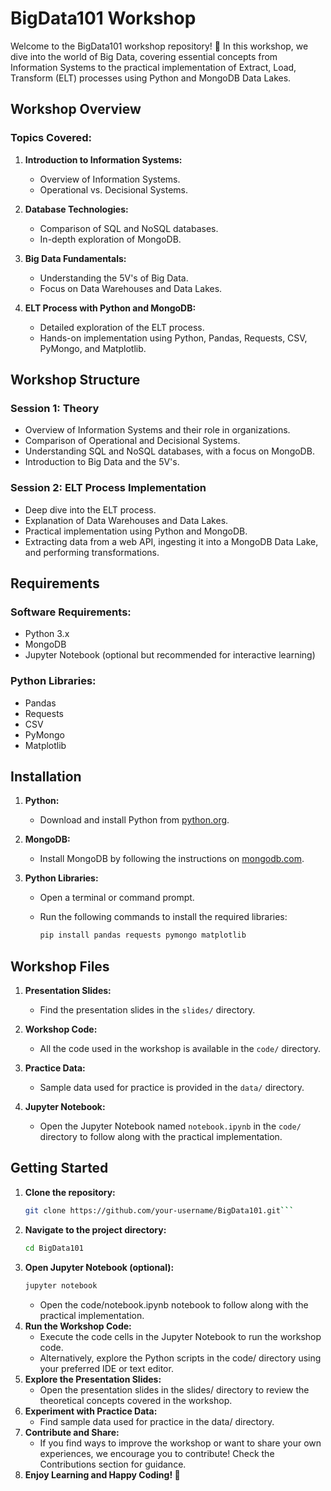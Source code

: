 # BigData101 Workshop

Welcome to the BigData101 workshop repository! 🚀 In this workshop, we dive into the world of Big Data, covering essential concepts from Information Systems to the practical implementation of Extract, Load, Transform (ELT) processes using Python and MongoDB Data Lakes.

## Workshop Overview

### Topics Covered:
1. **Introduction to Information Systems:**
   - Overview of Information Systems.
   - Operational vs. Decisional Systems.

2. **Database Technologies:**
   - Comparison of SQL and NoSQL databases.
   - In-depth exploration of MongoDB.

3. **Big Data Fundamentals:**
   - Understanding the 5V's of Big Data.
   - Focus on Data Warehouses and Data Lakes.

4. **ELT Process with Python and MongoDB:**
   - Detailed exploration of the ELT process.
   - Hands-on implementation using Python, Pandas, Requests, CSV, PyMongo, and Matplotlib.

## Workshop Structure

### Session 1: Theory
   - Overview of Information Systems and their role in organizations.
   - Comparison of Operational and Decisional Systems.
   - Understanding SQL and NoSQL databases, with a focus on MongoDB.
   - Introduction to Big Data and the 5V's.

### Session 2: ELT Process Implementation
   - Deep dive into the ELT process.
   - Explanation of Data Warehouses and Data Lakes.
   - Practical implementation using Python and MongoDB.
   - Extracting data from a web API, ingesting it into a MongoDB Data Lake, and performing transformations.

## Requirements

### Software Requirements:
   - Python 3.x
   - MongoDB
   - Jupyter Notebook (optional but recommended for interactive learning)

### Python Libraries:
   - Pandas
   - Requests
   - CSV
   - PyMongo
   - Matplotlib

## Installation

1. **Python:**
   - Download and install Python from [python.org](https://www.python.org/downloads/).

2. **MongoDB:**
   - Install MongoDB by following the instructions on [mongodb.com](https://docs.mongodb.com/manual/installation/).

3. **Python Libraries:**
   - Open a terminal or command prompt.
   - Run the following commands to install the required libraries:

     ```bash
     pip install pandas requests pymongo matplotlib
     ```

## Workshop Files

1. **Presentation Slides:**
   - Find the presentation slides in the `slides/` directory.

2. **Workshop Code:**
   - All the code used in the workshop is available in the `code/` directory.

3. **Practice Data:**
   - Sample data used for practice is provided in the `data/` directory.

4. **Jupyter Notebook:**
   - Open the Jupyter Notebook named `notebook.ipynb` in the `code/` directory to follow along with the practical implementation.

## Getting Started

1. **Clone the repository:**
   ```bash
   git clone https://github.com/your-username/BigData101.git```
2. **Navigate to the project directory:**
    ```bash
    cd BigData101
    ```
3. **Open Jupyter Notebook (optional):**
   ```bash
   jupyter notebook
   ```
   - Open the code/notebook.ipynb notebook to follow along with the practical implementation.
4. **Run the Workshop Code:**
    - Execute the code cells in the Jupyter Notebook to run the workshop code.
    - Alternatively, explore the Python scripts in the code/ directory using your preferred IDE or text editor.
5. **Explore the Presentation Slides:**
    - Open the presentation slides in the slides/ directory to review the theoretical concepts covered in the workshop.
6. **Experiment with Practice Data:**
   - Find sample data used for practice in the data/ directory.
7. **Contribute and Share:**
   - If you find ways to improve the workshop or want to share your own experiences, we encourage you to contribute! Check the Contributions section for guidance.
8. **Enjoy Learning and Happy Coding! 🚀**